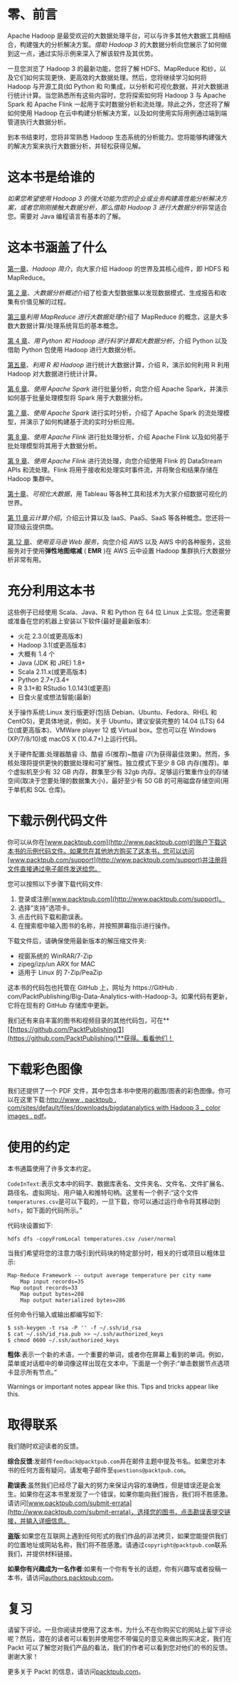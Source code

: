 # 零、前言

Apache Hadoop 是最受欢迎的大数据处理平台，可以与许多其他大数据工具相结合，构建强大的分析解决方案。*借助 Hadoop 3* 的大数据分析向您展示了如何做到这一点，通过实际示例来深入了解该软件及其优势。

一旦您浏览了 Hadoop 3 的最新功能，您将了解 HDFS、MapReduce 和纱，以及它们如何实现更快、更高效的大数据处理。然后，您将继续学习如何将 Hadoop 与开源工具(如 Python 和 R)集成，以分析和可视化数据，并对大数据进行统计计算。当您熟悉所有这些内容时，您将探索如何将 Hadoop 3 与 Apache Spark 和 Apache Flink 一起用于实时数据分析和流处理。除此之外，您还将了解如何使用 Hadoop 在云中构建分析解决方案，以及如何使用实际用例通过端到端管道执行大数据分析。

到本书结束时，您将非常熟悉 Hadoop 生态系统的分析能力。您将能够构建强大的解决方案来执行大数据分析，并轻松获得见解。

# 这本书是给谁的

*如果您希望使用 Hadoop 3 的强大功能为您的企业或业务构建高性能分析解决方案，或者您刚刚接触大数据分析，那么借助 Hadoop 3 进行大数据分析*非常适合您。需要对 Java 编程语言有基本的了解。

# 这本书涵盖了什么

[第一章](01.html)、*Hadoop 简介*，向大家介绍 Hadoop 的世界及其核心组件，即 HDFS 和 MapReduce。

[第 2 章](02.html)、*大数据分析概述*介绍了检查大型数据集以发现数据模式、生成报告和收集有价值见解的过程。

[第三章](03.html)*利用 MapReduce 进行大数据处理*介绍了 MapReduce 的概念，这是大多数大数据计算/处理系统背后的基本概念。

[第 4 章](04.html)、*用 Python 和 Hadoop 进行科学计算和大数据分析*，介绍 Python 以及借助 Python 包使用 Hadoop 进行大数据分析。

[第五章](05.html)、*利用 R 和 Hadoop* 进行统计大数据计算，介绍 R，演示如何利用 R 利用 Hadoop 对大数据进行统计计算。

[第 6 章](06.html)、*使用 Apache Spark* 进行批量分析，向您介绍 Apache Spark，并演示如何基于批量处理模型将 Spark 用于大数据分析。

[第 7 章](07.html)、*使用 Apache Spark* 进行实时分析，介绍了 Apache Spark 的流处理模型，并演示了如何构建基于流的实时分析应用。

[第 8 章](08.html)、*使用 Apache Flink* 进行批处理分析，介绍 Apache Flink 以及如何基于批处理模型将其用于大数据分析。

[第 9 章](09.html)、*使用 Apache Flink* 进行流处理，向您介绍使用 Flink 的 DataStream APIs 和流处理。Flink 将用于接收和处理实时事件流，并将聚合和结果存储在 Hadoop 集群中。

[第十章](10.html)、*可视化大数据*，用 Tableau 等各种工具和技术为大家介绍数据可视化的世界。

[第 11 章](11.html)*云计算介绍*，介绍云计算以及 IaaS、PaaS、SaaS 等各种概念。您还将一窥顶级云提供商。

[第 12 章](12.html)、*使用亚马逊 Web 服务*，向您介绍 AWS 以及 AWS 中的各种服务，这些服务对于使用**弹性地图缩减** ( **EMR** )在 AWS 云中设置 Hadoop 集群执行大数据分析非常有用。

# 充分利用这本书

这些例子已经使用 Scala、Java、R 和 Python 在 64 位 Linux 上实现。您还需要或准备在您的机器上安装以下软件(最好是最新版本):

*   火花 2.3.0(或更高版本)
*   Hadoop 3.1(或更高版本)
*   大概有 1.4 个
*   Java (JDK 和 JRE) 1.8+
*   Scala 2.11.x(或更高版本)
*   Python 2.7+/3.4+
*   R 3.1+和 RStudio 1.0.143(或更高)
*   日食火星或想法智能(最新)

关于操作系统:Linux 发行版更好(包括 Debian、Ubuntu、Fedora、RHEL 和 CentOS)，更具体地说，例如，关于 Ubuntu，建议安装完整的 14.04 (LTS) 64 位(或更高版本)、VMWare player 12 或 Virtual box。您也可以在 Windows (XP/7/8/10)或 macOS X (10.4.7+)上运行代码。

关于硬件配置:处理器酷睿 i3、酷睿 i5(推荐)~酷睿 i7(为获得最佳效果)。然而，多核处理将提供更快的数据处理和可扩展性。独立模式下至少 8 GB 内存(推荐)。单个虚拟机至少有 32 GB 内存，群集至少有 32gb 内存。足够运行繁重作业的存储空间(取决于您要处理的数据集大小)，最好至少有 50 GB 的可用磁盘存储空间(用于单机和 SQL 仓库)。

# 下载示例代码文件

你可以从你在[www.packtpub.com](http://www.packtpub.com)的账户下载这本书的示例代码文件。如果您在其他地方购买了这本书，您可以访问[www.packtpub.com/support](http://www.packtpub.com/support)并注册将文件直接通过电子邮件发送给您。

您可以按照以下步骤下载代码文件:

1.  登录或注册[www.packtpub.com](http://www.packtpub.com/support)。
2.  选择“支持”选项卡。
3.  点击代码下载和勘误表。
4.  在搜索框中输入图书的名称，并按照屏幕指示进行操作。

下载文件后，请确保使用最新版本的解压缩文件夹:

*   视窗系统的 WinRAR/7-Zip
*   zipeg/izp/un ARX for MAC
*   适用于 Linux 的 7-Zip/PeaZip

这本书的代码包也托管在 GitHub 上，网址为 https://GitHub . com/PacktPublishing/Big-Data-Analytics-with-Hadoop-3。如果代码有更新，它将在现有的 GitHub 存储库中更新。

我们还有来自丰富的图书和视频目录的其他代码包，可在**[【https://github.com/PacktPublishing/】](https://github.com/PacktPublishing/)**获得。看看他们！

# 下载彩色图像

我们还提供了一个 PDF 文件，其中包含本书中使用的截图/图表的彩色图像。你可以在这里下载:[http://www . packtpub . com/sites/default/files/downloads/bigdatanalytics with Hadoop 3 _ color images . pdf](http://www.packtpub.com/sites/default/files/downloads/BigDataAnalyticswithHadoop3_ColorImages.pdf)。

# 使用的约定

本书通篇使用了许多文本约定。

`CodeInText`:表示文本中的码字、数据库表名、文件夹名、文件名、文件扩展名、路径名、虚拟网址、用户输入和推特句柄。这里有一个例子:“这个文件`temperatures.csv`是可以下载的，一旦下载，你可以通过运行命令将其移动到`hdfs`，如下面的代码所示。”

代码块设置如下:

```
hdfs dfs -copyFromLocal temperatures.csv /user/normal
```

当我们希望将您的注意力吸引到代码块的特定部分时，相关的行或项目以粗体显示:

```
Map-Reduce Framework -- output average temperature per city name
    Map input records=35
 Map output records=33
    Map output bytes=208
    Map output materialized bytes=286
```

任何命令行输入或输出都编写如下:

```
$ ssh-keygen -t rsa -P '' -f ~/.ssh/id_rsa
$ cat ~/.ssh/id_rsa.pub >> ~/.ssh/authorized_keys
$ chmod 0600 ~/.ssh/authorized_keys
```

**粗体**:表示一个新的术语，一个重要的单词，或者你在屏幕上看到的单词。例如，菜单或对话框中的单词像这样出现在文本中。下面是一个例子:“单击数据节点选项卡显示所有节点。”

Warnings or important notes appear like this. Tips and tricks appear like this.

# 取得联系

我们随时欢迎读者的反馈。

**综合反馈**:发邮件`feedback@packtpub.com`并在邮件主题中提及书名。如果您对本书的任何方面有疑问，请发电子邮件至`questions@packtpub.com`。

**勘误表**:虽然我们已经尽了最大的努力来保证内容的准确性，但是错误还是会发生。如果你在这本书里发现了一个错误，如果你能向我们报告，我们将不胜感激。请访问[www.packtpub.com/submit-errata](http://www.packtpub.com/submit-errata)，选择您的图书，点击勘误表提交链接，并输入详细信息。

**盗版**:如果您在互联网上遇到任何形式的我们作品的非法拷贝，如果您能提供我们的位置地址或网站名称，我们将不胜感激。请通过`copyright@packtpub.com`联系我们，并提供材料链接。

**如果你有兴趣成为一名作者**:如果有一个你有专长的话题，你有兴趣写或者投稿一本书，请访问[authors.packtpub.com](http://authors.packtpub.com/)。

# 复习

请留下评论。一旦你阅读并使用了这本书，为什么不在你购买它的网站上留下评论呢？然后，潜在的读者可以看到并使用您不带偏见的意见来做出购买决定，我们在 Packt 可以了解您对我们产品的看法，我们的作者可以看到您对他们的书的反馈。谢谢大家！

更多关于 Packt 的信息，请访问[packtpub.com](https://www.packtpub.com/)。